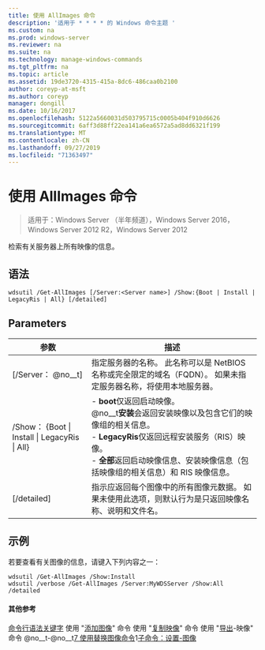 ```yaml
---
title: 使用 AllImages 命令
description: '适用于 * * * * 的 Windows 命令主题 '
ms.custom: na
ms.prod: windows-server
ms.reviewer: na
ms.suite: na
ms.technology: manage-windows-commands
ms.tgt_pltfrm: na
ms.topic: article
ms.assetid: 19de3720-4315-415a-8dc6-486caa0b2100
author: coreyp-at-msft
ms.author: coreyp
manager: dongill
ms.date: 10/16/2017
ms.openlocfilehash: 5122a5660031d503795715c0005b404f910d6626
ms.sourcegitcommit: 6aff3d88ff22ea141a6ea6572a5ad8dd6321f199
ms.translationtype: MT
ms.contentlocale: zh-CN
ms.lasthandoff: 09/27/2019
ms.locfileid: "71363497"
---
```

# <a name="using-the-get-allimages-command"></a>使用 AllImages 命令

>适用于：Windows Server （半年频道），Windows Server 2016，Windows Server 2012 R2，Windows Server 2012

检索有关服务器上所有映像的信息。
## <a name="syntax"></a>语法
```
wdsutil /Get-AllImages [/Server:<Server name>] /Show:{Boot | Install | LegacyRis | All} [/detailed]
```
## <a name="parameters"></a>Parameters
|参数|描述|
|-------|--------|
|[/Server： @no__t]|指定服务器的名称。 此名称可以是 NetBIOS 名称或完全限定的域名（FQDN）。 如果未指定服务器名称，将使用本地服务器。|
|/Show： {Boot &#124; Install &#124; LegacyRis &#124; All}|-   **boot**仅返回启动映像。<br />@no__t**安装**会返回安装映像以及包含它们的映像组的相关信息。<br />-   **LegacyRis**仅返回远程安装服务（RIS）映像。<br />-   **全部**返回启动映像信息、安装映像信息（包括映像组的相关信息）和 RIS 映像信息。|
|[/detailed]|指示应返回每个图像中的所有图像元数据。 如果未使用此选项，则默认行为是只返回映像名称、说明和文件名。|
## <a name="BKMK_examples"></a>示例
若要查看有关图像的信息，请键入下列内容之一：
```
wdsutil /Get-AllImages /Show:Install
wdsutil /verbose /Get-AllImages /Server:MyWDSServer /Show:All /detailed
```
#### <a name="additional-references"></a>其他参考
[命令行语法关键字](command-line-syntax-key.md)
 使用 "[添加图像](using-the-add-image-command.md)" 命令 
 使用 "[复制映像](using-the-copy-image-command.md)" 命令 
 使用 "[导出](using-the-export-image-command.md)-映像" 命令 @no__t-@no__t[7 使用](using-the-remove-image-command.md)[替换图像命令](using-the-replace-image-command.md)1[子命令：设置-图像](subcommand-set-image.md)
